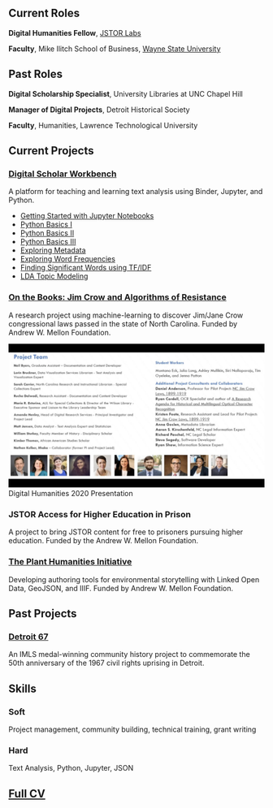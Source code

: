 ## Current Roles
**Digital Humanities Fellow**, [JSTOR Labs](https://labs.jstor.org/)

**Faculty**, Mike Ilitch School of Business, [Wayne State University](https://ilitchbusiness.wayne.edu/)

## Past Roles
**Digital Scholarship Specialist**, University Libraries at UNC Chapel Hill

**Manager of Digital Projects**, Detroit Historical Society

**Faculty**, Humanities, Lawrence Technological University

## Current Projects

### [Digital Scholar Workbench](http://tdm-pilot.org)
A platform for teaching and learning text analysis using Binder, Jupyter, and Python.

* [Getting Started with Jupyter Notebooks](https://docs.tdm-pilot.org/intro-to-jupyter-notebooks/)
* [Python Basics I](https://docs.tdm-pilot.org/python-basics-i/)
* [Python Basics II](https://docs.tdm-pilot.org/python-basics-ii/)
* [Python Basics III](https://docs.tdm-pilot.org/python-basics-iii/)
* [Exploring Metadata](https://docs.tdm-pilot.org/exploring-metadata/)
* [Exploring Word Frequencies](https://docs.tdm-pilot.org/word-frequencies/)
* [Finding Significant Words using TF/IDF](https://docs.tdm-pilot.org/finding-significant-words-using-tf-idf/)
* [LDA Topic Modeling](https://docs.tdm-pilot.org/topic-modeling/)

### [On the Books: Jim Crow and Algorithms of Resistance](https://unc-libraries-data.github.io/OnTheBooks/)
A research project using machine-learning to discover Jim/Jane Crow congressional laws passed in the state of North Carolina. Funded by Andrew W. Mellon Foundation. 

[![An image preview of DH2020 presentation](maxresdefault.jpg)](https://www.youtube.com/watch?v=doyN6t7htlA)
Digital Humanities 2020 Presentation

### JSTOR Access for Higher Education in Prison
A project to bring JSTOR content for free to prisoners pursuing higher education. Funded by the Andrew W. Mellon Foundation.

### [The Plant Humanities Initiative](https://plant-humanities.app/)
Developing authoring tools for environmental storytelling with Linked Open Data, GeoJSON, and IIIF. Funded by Andrew W. Mellon Foundation.

## Past Projects

### [Detroit 67](https://detroit1967.org/)
An IMLS medal-winning community history project to commemorate the 50th anniversary of the 1967 civil rights uprising in Detroit.

## Skills

### Soft
Project management, community building, technical training, grant writing

### Hard
Text Analysis, Python, Jupyter, JSON 

## [Full CV](https://docs.google.com/document/d/1yu_JzqxbjoY5akG_GB12rK56j9MRAKEUAFKcBu1_jU8/edit?usp=sharing)







